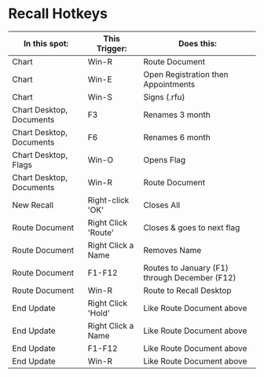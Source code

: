 # Recall Hotkeys

| In this spot:            | This Trigger:       | Does this:                                    |
| ------------------------ | ------------------- | --------------------------------------------- |
| Chart                    | Win-R               | Route Document                                |
| Chart                    | Win-E               | Open Registration then Appointments           |
| Chart                    | Win-S               | Signs (.rfu)                                  |
| Chart Desktop, Documents | F3                  | Renames 3 month                               |
| Chart Desktop, Documents | F6                  | Renames 6 month                               |
| Chart Desktop, Flags     | Win-O               | Opens Flag                                    |
| Chart Desktop, Documents | Win-R               | Route Document                                |
| New Recall               | Right-click 'OK'    | Closes All                                    |
| Route Document           | Right Click 'Route' | Closes & goes to next flag                    |
| Route Document           | Right Click a Name  | Removes Name                                  |
| Route Document           | F1-F12              | Routes to January (F1) through December (F12) |
| Route Document           | Win-R               | Route to Recall Desktop                       |
| End Update               | Right Click 'Hold'  | Like Route Document above                     |
| End Update               | Right Click a Name  | Like Route Document above                     |
| End Update               | F1-F12              | Like Route Document above                     |
| End Update               | Win-R               | Like Route Document above                     |

